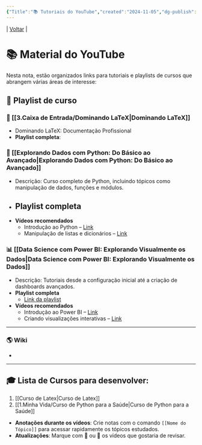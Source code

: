 ```yaml
---
{"Title":"📚 Tutoriais do YouTube","created":"2024-11-05","dg-publish":true,"tags":["pessoal/estudos","pessoal/quaseumdev"],"permalink":"/3-caixa-de-entrada/tutoriais-do-you-tube/","dgPassFrontmatter":true}
---
```


| [Voltar](index) |
# 📚 Material do YouTube
Nesta nota, estão organizados links para tutoriais e playlists de cursos que abrangem várias áreas de interesse:
## 📘 Playlist de curso

### 📜 [[3.Caixa de Entrada/Dominando LaTeX\|Dominando LaTeX]]
- Dominando LaTeX: Documentação Profissional
- **Playlist completa**: 

### 👾 [[Explorando Dados com Python: Do Básico ao Avançado\|Explorando Dados com Python: Do Básico ao Avançado]]
- Descrição: Curso completo de Python, incluindo tópicos como manipulação de dados, funções e módulos.
- **Playlist completa** 
    - 
- **Vídeos recomendados**  
  - Introdução ao Python – [Link](https://youtube.com/introducao-python)
  - Manipulação de listas e dicionários – [Link](https://youtube.com/listas-dicionarios)
### 📊 [[Data Science com Power BI: Explorando Visualmente os Dados\|Data Science com Power BI: Explorando Visualmente os Dados]] 
- Descrição: Tutoriais desde a configuração inicial até a criação de dashboards avançados.
- **Playlist completa**  
  - [Link da playlist](https://youtube.com/playlist-link-powerbi)  
- **Vídeos recomendados**  
  - Introdução ao Power BI – [Link](https://youtube.com/introducao-powerbi)
  - Criando visualizações interativas – [Link](https://youtube.com/visualizacoes-interativas)
---
### 🌎 Wiki
- 
---
## 🎓 Lista de Cursos para desenvolver:
1. [[Curso de Latex\|Curso de Latex]]
4. [[1.Minha Vida/Curso de Python para a Saúde\|Curso de Python para a Saúde]]

- **Anotações durante os vídeos**: Crie notas com o comando `[[Nome do Tópico]]` para acessar rapidamente os tópicos estudados.
- **Atualizações**: Marque com 🔄 ou 🌟 os vídeos que gostaria de revisar.

